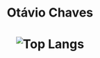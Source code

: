 <h1 align="center">Otávio Chaves<h1>

<div align="center">
  
![Top Langs](https://github-readme-stats.vercel.app/api/top-langs/?username=otaviochaves05&layout=compact)
<div>
